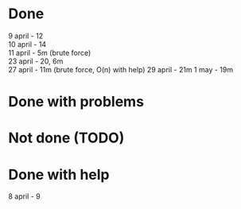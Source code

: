 # Done
9 april - 12  
10 april - 14  
11 april - 5m (brute force)  
23 april - 20, 6m  
27 april - 11m (brute force, O(n) with help)
29 april - 21m
1 may - 19m

# Done with problems


# Not done (TODO)


# Done with help
8 april - 9